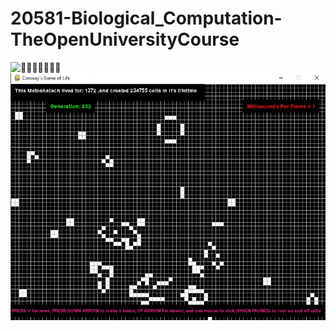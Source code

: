 # 20581-Biological_Computation-TheOpenUniversityCourse

![🧬🧬🧬🧬🧬🧬🧬](https://github.com/idogut3/20581-Biological_Computation-TheOpenUniversityCourse/blob/main/images_and_gifs/GeneticEvolution_of_configuration1.gif)
![](https://github.com/idogut3/20581-Biological_Computation-TheOpenUniversityCourse/blob/main/images_and_gifs/GeneticEvolution_of_configuration2.gif)
